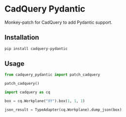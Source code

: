 # CadQuery Pydantic

Monkey-patch for CadQuery to add Pydantic support.

## Installation

```bash
pip install cadquery-pydantic
```

## Usage


```python
from cadquery_pydantic import patch_cadquery

patch_cadquery()

import cadquery as cq

box = cq.Workplane("XY").box(1, 1, 1)

json_result = TypeAdapter(cq.Workplane).dump_json(box)
```

